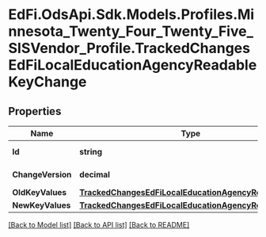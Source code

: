 # EdFi.OdsApi.Sdk.Models.Profiles.Minnesota_Twenty_Four_Twenty_Five_SISVendor_Profile.TrackedChangesEdFiLocalEducationAgencyReadableKeyChange

## Properties

Name | Type | Description | Notes
------------ | ------------- | ------------- | -------------
**Id** | **string** | Resource identifier | [optional] 
**ChangeVersion** | **decimal** | Change version | [optional] 
**OldKeyValues** | [**TrackedChangesEdFiLocalEducationAgencyReadableKey**](TrackedChangesEdFiLocalEducationAgencyReadableKey.md) |  | [optional] 
**NewKeyValues** | [**TrackedChangesEdFiLocalEducationAgencyReadableKey**](TrackedChangesEdFiLocalEducationAgencyReadableKey.md) |  | [optional] 

[[Back to Model list]](../README.md#documentation-for-models) [[Back to API list]](../README.md#documentation-for-api-endpoints) [[Back to README]](../README.md)


